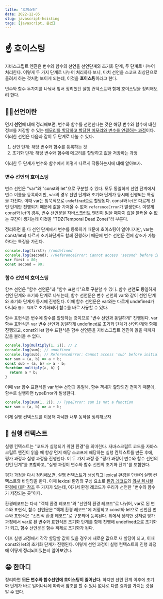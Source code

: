 ```yaml
---
title: '호이스팅'
date: 2022-12-05
slug: javascript-hoisting
tags: [javascript, 문법]
---
```


# ☝ 호이스팅

자바스크립트 엔진은 변수와 함수의 선언을 선언단계와 초기화 단계, 두 단계로 나누어 처리한다. 이렇게 두 가지 단계로 나누어 처리하다 보니, 마치 선언을 스코프 최상단으로 올려서 하는 것처럼 보이게 되는데, 이것을 **호이스팅**이라고 한다.

변수와 함수 두가지를 나눠서 앞서 정리했던 실행 컨텍스트와 함께 호이스팅을 정리해보려 한다.

## 🙋‍♂️선언이란

먼저 **선언**에 대해 정리해보면, 변수와 함수를 선언한다는 것은 해당 변수와 함수에 대한 정보를 저장할 수 있는 <u> 메모리를 할당하고 할당한 메모리와 변수를 연결하는 과정</u>이다. 이러한 선언은 다음과 같이 두 단계로 나눌 수 있다.

1. 선언 단계: 해당 변수와 함수를 등록하는 것
2. 초기화 단계: 해당 변수와 함수에 메모리를 할당하고 값을 저장하는 과정

이러한 두 단계가 변수와 함수에서 어떻게 다르게 작동하는지에 대해 알아보자.

### 변수 선언의 호이스팅

변수 선언은 "var"와 "const와 let"으로 구분할 수 있다. 모두 동일하게 선언 단계에서 변수 이름을 등록하지만, var의 경우 선언 단계와 초기화 단계가 동시에 진행되는 특징을 가진다. 이때 var는 암묵적으로 `undefined`으로 할당된다. const와 let은 다르게 선언 단계만 진행되기 때문에 값을 가져올 수 없어 `referenceError`가 발생한다. 이렇게 const와 let의 경우, 변수 선언문을 자바스크립트 엔진이 읽을 때까지 값을 불러올 수 없는 구간이 생기는데 이것을 "TDZ(Temporal Dead Zone)"라 부른다.

정리하면 둘 다 선언 단계에서 변수를 등록하기 때문에 호이스팅이 일어나지만, var는 const/let과 다르게 초기화단계도 함께 진행하기 때문에 변수 선언문 전에 참조가 가능하다는 특징을 가진다.

```javascript
console.log(first); //undefined
console.log(second); //ReferenceError: Cannot access 'second' before initialization
var first = 80;
const second = 90;
```

### 함수 선언의 호이스팅

함수 선언은 "함수 선언문"과 "함수 표현식"으로 구분할 수 있다. 함수 선언도 동일하게 선언 단계와 초기화 단계로 나뉘는데, 함수 선언문은 변수 선언의 var와 같이 선언 단계와 초기화 단계가 동시에 진행된다. 이때 함수 선언문은 var와는 다르게 undefined가 아니라 `함수 객체`로 초기화되어 함수를 바로 사용할 수 있다.

함수 표현식은 변수에 함수를 할당하는 것이므로 "변수 선언과 동일하게" 진행된다. var 함수 표현식은 var 변수 선언과 동일하게 undefined로 초기화 단계가 선언단계와 함께 진행되고, const와 let 함수 표현식은 함수 선언문을 자바스크립트 엔진이 읽을 때까지 값을 불러올 수 없다.

```javascript
console.log(multiply(1, 2)); // 2
console.log(sum); // undefined
console.log(sub); // ReferenceError: Cannot access 'sub' before initialization
var sum = (a, b) => a + b;
const sub = (a, b) => a - b;
function multiply(a, b) {
  return a * b;
}
```

이때 var 함수 표현식은 var 변수 선언과 동일해, 함수 객체가 할당되긴 전이기 때문에, 함수로 실행하면 typeError가 발생한다.

```javascript
console.log(sum(1, 2)); // TypeError: sum is not a function
var sum = (a, b) => a + b;
```

이제 실행 컨텍스트를 이용해 자세한 내부 동작을 정리해보자

## 📰 실행 컨텍스트

실행 컨텍스트는 "코드가 실행되기 위한 환경"을 의미한다. 자바스크립트 코드를 자바스크립트 엔진이 읽을 때 항상 먼저 해당 스코프에 해당하는 실행 컨텍스트를 만든 후에, 평가 과정과 실행 과정을 진행한다. 이 두 가지 과정 중 "평가 과정이 변수와 함수 선언의 선언 단계"를 포함하고, "실행 과정이 변수와 함수 선언의 초기화 단계"를 포함한다.

평가 과정을 다시 정리해보면, 실행 컨텍스트가 생성되고 lexical 환경을 만들어 실행 컨텍스트와 바인딩을 한다. 이때 lexical 환경의 구성 요소로 <u>환경 레코드</u>와 <u>외부 렉시컬 환경에 대한 참조</u> 두 가지가 있는데, 여기서 환경 레코드가 우리가 선언한 "변수와 함수가 저장되는 곳"이다.

환경레코드는 다시 "객체 환경 레코드"와 "선언적 환경 레코드"로 나뉘어, var로 된 변수와 표현식, 함수 선언문은 "객체 환경 레코드"에 저장되고 const와 let으로 선언된 변수와 표현식은 "선언적 환경 레코드"로 구분되어 등록된다. 위에서 정리한 것처럼 평가 과정에서 var로 된 변수와 표현식은 초기화 단계를 함께 진행해 undefined으로 초기화가 되고, 함수 선언문은 함수 객체로 초기화가 된다.

이후 실행 과정에서 각각 할당할 값이 있을 경우에 새로운 값으로 재 할당이 되고, 이때 const와 let의 초기화 단계가 진행된다. 이렇게 선언 과정이 실행 컨텍스트의 진행 과정에 어떻게 정리되어있는지 알아보았다.

## 😁 한마디

정리하면 **모든 변수와 함수선언에 호이스팅이 일어난다**. 하지만 선언 단계 이후에 초기화 단계가 바로 일어나냐에 따라서 참조를 할 수 있냐 없냐로 다른 결과를 가지는 것을 알 수 있다.
